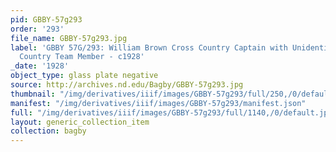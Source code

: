 ```yaml
---
pid: GBBY-57g293
order: '293'
file_name: GBBY-57g293.jpg
label: 'GBBY 57G/293: William Brown Cross Country Captain with Unidentified Cross
  Country Team Member - c1928'
_date: '1928'
object_type: glass plate negative
source: http://archives.nd.edu/Bagby/GBBY-57g293.jpg
thumbnail: "/img/derivatives/iiif/images/GBBY-57g293/full/250,/0/default.jpg"
manifest: "/img/derivatives/iiif/images/GBBY-57g293/manifest.json"
full: "/img/derivatives/iiif/images/GBBY-57g293/full/1140,/0/default.jpg"
layout: generic_collection_item
collection: bagby
---
```

